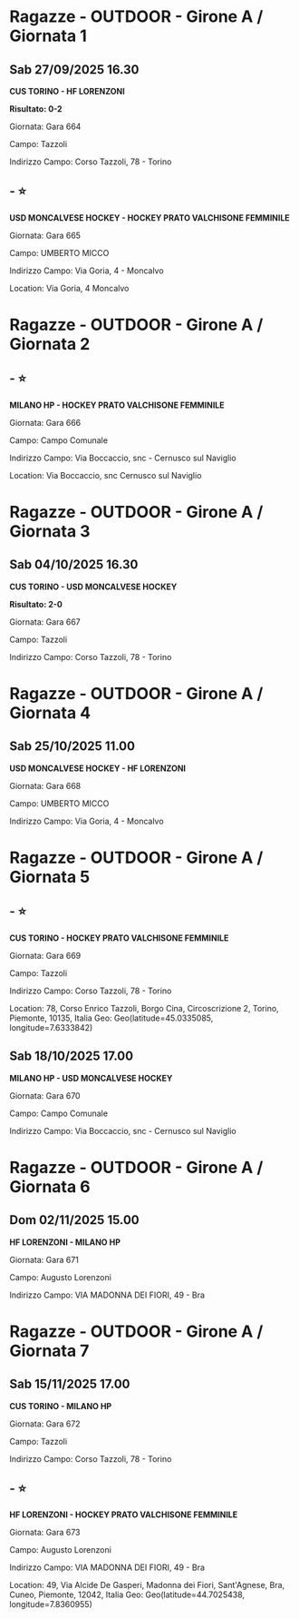 # Ragazze - OUTDOOR  - Girone A / Giornata 1
## Sab 27/09/2025 16.30

<strong>CUS TORINO - HF LORENZONI</strong>

**Risultato: 0-2**

Giornata: Gara 664

Campo: Tazzoli 

Indirizzo Campo:  Corso Tazzoli, 78 - Torino



<!-- VALCHISONE_START -->
## - ⭐

<strong>USD MONCALVESE HOCKEY - HOCKEY PRATO VALCHISONE FEMMINILE</strong>

Giornata: Gara 665

Campo: UMBERTO MICCO 

Indirizzo Campo:  Via Goria, 4 - Moncalvo

Location:  Via Goria, 4 Moncalvo
<!-- VALCHISONE_END -->


# Ragazze - OUTDOOR  - Girone A / Giornata 2
<!-- VALCHISONE_START -->
## - ⭐

<strong>MILANO HP - HOCKEY PRATO VALCHISONE FEMMINILE</strong>

Giornata: Gara 666

Campo: Campo Comunale 

Indirizzo Campo:  Via Boccaccio, snc - Cernusco sul Naviglio

Location:  Via Boccaccio, snc Cernusco sul Naviglio
<!-- VALCHISONE_END -->


# Ragazze - OUTDOOR  - Girone A / Giornata 3
## Sab 04/10/2025 16.30

<strong>CUS TORINO - USD MONCALVESE HOCKEY</strong>

**Risultato: 2-0**

Giornata: Gara 667

Campo: Tazzoli 

Indirizzo Campo:  Corso Tazzoli, 78 - Torino


# Ragazze - OUTDOOR  - Girone A / Giornata 4
## Sab 25/10/2025 11.00

<strong>USD MONCALVESE HOCKEY - HF LORENZONI</strong>

Giornata: Gara 668

Campo: UMBERTO MICCO 

Indirizzo Campo:  Via Goria, 4 - Moncalvo


# Ragazze - OUTDOOR  - Girone A / Giornata 5
<!-- VALCHISONE_START -->
## - ⭐

<strong>CUS TORINO - HOCKEY PRATO VALCHISONE FEMMINILE</strong>

Giornata: Gara 669

Campo: Tazzoli 

Indirizzo Campo:  Corso Tazzoli, 78 - Torino

Location: 78, Corso Enrico Tazzoli, Borgo Cina, Circoscrizione 2, Torino, Piemonte, 10135, Italia
Geo: Geo(latitude=45.0335085, longitude=7.6333842)
<!-- VALCHISONE_END -->



## Sab 18/10/2025 17.00

<strong>MILANO HP - USD MONCALVESE HOCKEY</strong>

Giornata: Gara 670

Campo: Campo Comunale 

Indirizzo Campo:  Via Boccaccio, snc - Cernusco sul Naviglio


# Ragazze - OUTDOOR  - Girone A / Giornata 6
## Dom 02/11/2025 15.00

<strong>HF LORENZONI - MILANO HP</strong>

Giornata: Gara 671

Campo: Augusto Lorenzoni 

Indirizzo Campo:  VIA MADONNA DEI FIORI, 49 - Bra


# Ragazze - OUTDOOR  - Girone A / Giornata 7
## Sab 15/11/2025 17.00

<strong>CUS TORINO - MILANO HP</strong>

Giornata: Gara 672

Campo: Tazzoli 

Indirizzo Campo:  Corso Tazzoli, 78 - Torino



<!-- VALCHISONE_START -->
## - ⭐

<strong>HF LORENZONI - HOCKEY PRATO VALCHISONE FEMMINILE</strong>

Giornata: Gara 673

Campo: Augusto Lorenzoni 

Indirizzo Campo:  VIA MADONNA DEI FIORI, 49 - Bra

Location: 49, Via Alcide De Gasperi, Madonna dei Fiori, Sant'Agnese, Bra, Cuneo, Piemonte, 12042, Italia
Geo: Geo(latitude=44.7025438, longitude=7.8360955)
<!-- VALCHISONE_END -->


